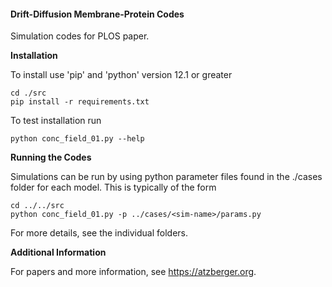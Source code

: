 #### Drift-Diffusion Membrane-Protein Codes

Simulation codes for PLOS paper.

__Installation__

To install use 'pip' and 'python' version 12.1 or greater 

```
cd ./src
pip install -r requirements.txt
```

To test installation run 
```
python conc_field_01.py --help 
```

__Running the Codes__ 

Simulations can be run by using python parameter files found in the 
./cases folder for each model.  This is typically of the form
```
cd ../../src
python conc_field_01.py -p ../cases/<sim-name>/params.py
```

For more details, see the individual folders.

__Additional Information__ 

For papers and more information, 
see https://atzberger.org.

